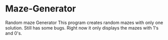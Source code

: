 # Maze-Generator
Random maze Generator
This program creates random mazes with only one solution. Still has some bugs. Right now it only displays the mazes with 1's and 0's.
